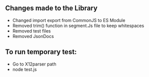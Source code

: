 ## Changes made to the Library

- Changed import export from CommonJS to ES Module
- Removed trim() function in segment.Js file to keep whitespaces
- Removed test files
- Removed JsonDocs

## To run temporary test:

- Go to X12parser path
- node test.js

